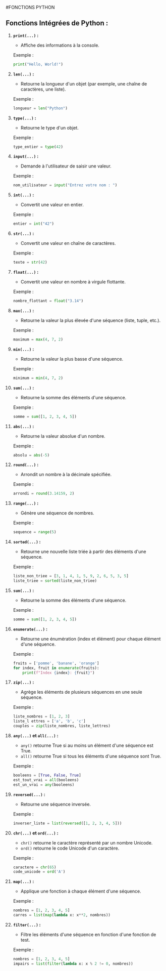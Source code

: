 #FONCTIONS PYTHON

## **Fonctions Intégrées de Python :**

1. **`print(...)` :**
   - Affiche des informations à la console.

   Exemple :
   ```python
   print("Hello, World!")
   ```

2. **`len(...)` :**
   - Retourne la longueur d'un objet (par exemple, une chaîne de caractères, une liste).

   Exemple :
   ```python
   longueur = len("Python")
   ```

3. **`type(...)` :**
   - Retourne le type d'un objet.

   Exemple :
   ```python
   type_entier = type(42)
   ```

4. **`input(...)` :**
   - Demande à l'utilisateur de saisir une valeur.

   Exemple :
   ```python
   nom_utilisateur = input("Entrez votre nom : ")
   ```

5. **`int(...)` :**
   - Convertit une valeur en entier.

   Exemple :
   ```python
   entier = int("42")
   ```

6. **`str(...)` :**
   - Convertit une valeur en chaîne de caractères.

   Exemple :
   ```python
   texte = str(42)
   ```

7. **`float(...)` :**
   - Convertit une valeur en nombre à virgule flottante.

   Exemple :
   ```python
   nombre_flottant = float("3.14")
   ```

8. **`max(...)` :**
   - Retourne la valeur la plus élevée d'une séquence (liste, tuple, etc.).

   Exemple :
   ```python
   maximum = max(4, 7, 2)
   ```

9. **`min(...)` :**
   - Retourne la valeur la plus basse d'une séquence.

   Exemple :
   ```python
   minimum = min(4, 7, 2)
   ```

10. **`sum(...)` :**
    - Retourne la somme des éléments d'une séquence.

    Exemple :
    ```python
    somme = sum([1, 2, 3, 4, 5])
    ```

11. **`abs(...)` :**
    - Retourne la valeur absolue d'un nombre.

    Exemple :
    ```python
    absolu = abs(-5)
    ```

12. **`round(...)` :**
    - Arrondit un nombre à la décimale spécifiée.

    Exemple :
    ```python
    arrondi = round(3.14159, 2)
    ```

13. **`range(...)` :**
    - Génère une séquence de nombres.

    Exemple :
    ```python
    sequence = range(5)
    ```


14. **`sorted(...)` :**
    - Retourne une nouvelle liste triée à partir des éléments d'une séquence.

    Exemple :
    ```python
    liste_non_triee = [3, 1, 4, 1, 5, 9, 2, 6, 5, 3, 5]
    liste_triee = sorted(liste_non_triee)
    ```

15. **`sum(...)` :**
    - Retourne la somme des éléments d'une séquence.

    Exemple :
    ```python
    somme = sum([1, 2, 3, 4, 5])
    ```

16. **`enumerate(...)` :**
    - Retourne une énumération (index et élément) pour chaque élément d'une séquence.

    Exemple :
    ```python
    fruits = ['pomme', 'banane', 'orange']
    for index, fruit in enumerate(fruits):
        print(f"Index {index}: {fruit}")
    ```

17. **`zip(...)` :**
    - Agrège les éléments de plusieurs séquences en une seule séquence.

    Exemple :
    ```python
    liste_nombres = [1, 2, 3]
    liste_l ettres = ['a', 'b', 'c']
    couples = zip(liste_nombres, liste_lettres)
    ```

18. **`any(...)` et `all(...)` :**
    - `any()` retourne True si au moins un élément d'une séquence est True.
    - `all()` retourne True si tous les éléments d'une séquence sont True.

    Exemple :
    ```python
    booleens = [True, False, True]
    est_tout_vrai = all(booleens)
    est_un_vrai = any(booleens)
    ```

19. **`reversed(...)` :**
    - Retourne une séquence inversée.

    Exemple :
    ```python
    inverser_liste = list(reversed([1, 2, 3, 4, 5]))
    ```

20. **`chr(...)` et `ord(...)` :**
    - `chr()` retourne le caractère représenté par un nombre Unicode.
    - `ord()` retourne le code Unicode d'un caractère.

    Exemple :
    ```python
    caractere = chr(65)
    code_unicode = ord('A')
    ```

21. **`map(...)` :**
    - Applique une fonction à chaque élément d'une séquence.

    Exemple :
    ```python
    nombres = [1, 2, 3, 4, 5]
    carres = list(map(lambda x: x**2, nombres))
    ```

22. **`filter(...)` :**
    - Filtre les éléments d'une séquence en fonction d'une fonction de test.

    Exemple :
    ```python
    nombres = [1, 2, 3, 4, 5]
    impairs = list(filter(lambda x: x % 2 != 0, nombres))
    ```
